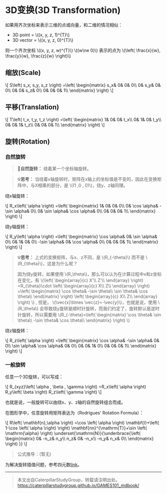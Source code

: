 # 3D变换(3D Transformation)

如果用齐次坐标来表示三维的点或向量，和二维的情况相似：

- 3D point = \\((x, y, z, 1)^{T}\\)
- 3D vector = \\((x, y, z, 0)^{T}\\)

则一个齐次坐标 \\((x, y, z, w)^{T}\\) \\((w\ne 0)\\) 表示的点为  \\(\left( \frac{x}{w},  \frac{y}{w},  \frac{z}{w} \right)\\)

## 缩放(Scale)

\\[
S\left( s_x, s_y, s_z \right) =\left( \begin{matrix}
    s_x&        0&        0&        0\\\\
    0&        s_y&        0&        0\\\\
    0&        0&        s_z&        0\\\\
    0&        0&        0&        1\\\\
\end{matrix} \right) 
\\]

## 平移(Translation)

\\[
T\left( t_x, t_y, t_z \right) =\left( \begin{matrix}
    1&        0&        0&        t_x\\\\
    0&        1&        0&        t_y\\\\
    0&        0&        1&        t_z\\\\
    0&        0&        0&        1\\\\
\end{matrix} \right) 
\\]

## 旋转(Rotation)

### 自然旋转

> **&#x1F4CC;自然旋转：** 绕着某一个坐标轴旋转。

> **&#x1F4A1;思考：** 当绕着x轴旋转时，矩阵在x轴上的坐标值是不变的，因此在变换矩阵中，与X相乘的部分，是 \\((1 ,0 , 0)\\)，绕y、z轴同理。

绕x轴旋转：

\\[
R_x\left( \alpha \right) =\left( \begin{matrix}
    1&        0&        0&        0\\\\
    0&        \cos \alpha&        -\sin \alpha&        0\\\\
    0&        \sin \alpha&        \cos \alpha&        0\\\\
    0&        0&        0&        1\\\\
\end{matrix} \right) 
\\]

绕y轴旋转：

\\[
R_y\left( \alpha \right) =\left( \begin{matrix}
    \cos \alpha&        0&        \sin \alpha&        0\\\\
    0&        1&        0&        0\\\\
    -\sin \alpha&        0&        \cos \alpha&        0\\\\
    0&        0&        0&        1\\\\
\end{matrix} \right) 
\\]

> **&#x1F4A1;思考：** 上式的变换矩阵，与x、z不同，是 \\(R_{-\theta}\\) 而不是 \\(R_{\theta}\\)，这是为什么呢？
> 
> 因为绕y旋转，如果使用 \\(R_\theta\\)，那么可以认为在计算过程中x和z坐标在变化，有 \\(\left( \begin{array}{c}
>     X'\\\\
>     Z'\\\\
> \end{array} \right) =R_{\theta}\cdot \left( \begin{array}{c}
>     X\\\\
>     Z\\\\
> \end{array} \right) =\left( \begin{matrix}
>     \cos \theta&        -\sin \theta\\\\
>     \sin \theta&        \cos \theta\\\\
> \end{matrix} \right) \left( \begin{array}{c}
>     X\\\\
>     Z\\\\
> \end{array} \right) \\) , 但是， \\(\vec{x}\times \vec{z}=-\vec{y}\\)，也就是说，使用 \\(R_\theta\\) 会导致绕y旋转是顺时针旋转，而我们约定了，旋转默认是逆时针旋转，所以需要用 \\(R_{-\theta}=\left( \begin{matrix}
>     \cos \theta&        \sin \theta\\\\
>     -\sin \theta&        \cos \theta\\\\
> \end{matrix} \right) \\)

绕z轴旋转：

\\[
R_z\left( \alpha \right) =\left( \begin{matrix}
    \cos \alpha&        -\sin \alpha&        0&        0\\\\
    \sin \alpha&        \cos \alpha&        0&        0\\\\
    0&        0&        1&        0\\\\
    0&        0&        0&        1\\\\
\end{matrix} \right) 
\\]

### 一般旋转

任意一个3D旋转，可以写成：

\\[
R_{xyz}\left( \alpha , \beta , \gamma \right) =R_x\left( \alpha \right) R_y\left( \beta \right) R_z\left( \gamma \right) 
\\]

也就是说，一般旋转可以由绕x、y、z轴的自然旋转组合而成。

在图形学中，任意旋转用矩阵表达为（Rodrigues' Rotation Formula）：

\\[
R\left( \mathbf{n},\alpha \right) =\cos \left( \alpha \right) \mathbf{I}+\left( 1-\cos \left( \alpha \right) \right) \mathbf{nn}^{\mathrm{T}}+\sin \left( \mathrm{\alpha} \right) \underset{\mathrm{N}}{\underbrace{\left( \begin{matrix}
    0&        -n_z&        n_y\\\\
    n_z&        0&        -n_x\\\\
    -n_y&        n_x&        0\\\\
\end{matrix} \right) }}
\\]

> 公式推导：(暂无)

为解决旋转插值问题，参考四元数[link](暂无)。


-----------

> 本文出自CaterpillarStudyGroup，转载请注明出处。  
> https://caterpillarstudygroup.github.io/GAMES101_mdbook/